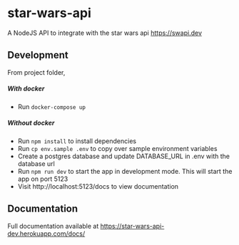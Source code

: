 # star-wars-api
A NodeJS API to integrate with the star wars api https://swapi.dev

## Development
From project folder, 
##### With docker
- Run `docker-compose up`

##### Without docker
- Run `npm install` to install dependencies
- Run `cp env.sample .env` to copy over sample environment variables
- Create a postgres database and update DATABASE_URL in .env with the database url
- Run `npm run dev` to start the app in development mode. This will start the app on port 5123
- Visit http://localhost:5123/docs to view documentation

## Documentation
Full documentation available at <a href="https://star-wars-api-dev.herokuapp.com/docs/">https://star-wars-api-dev.herokuapp.com/docs/</a>
